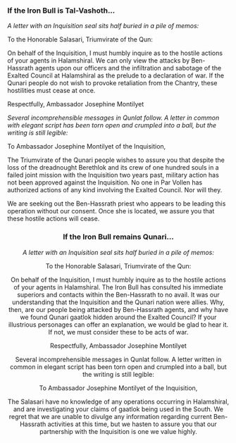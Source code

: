 <h3> If the Iron Bull is Tal-Vashoth... </h3>

<i> A letter with an Inquisition seal sits half buried in a pile of memos: </i>

To the Honorable Salasari, Triumvirate of the Qun:

On behalf of the Inquisition, I must humbly inquire as to the hostile actions of your agents in Halamshiral. We can only view the attacks by Ben-Hassrath agents upon our officers and the infiltration and sabotage of the Exalted Council at Halamshiral as the prelude to a declaration of war. If the Qunari people do not wish to provoke retaliation from the Chantry, these hostilities must cease at once.

Respectfully, Ambassador Josephine Montilyet

<i> Several incomprehensible messages in Qunlat follow. A letter in common with elegant script has been torn open and crumpled into a ball, but the writing is still legible: </i>

To Ambassador Josephine Montilyet of the Inquisition,

The Triumvirate of the Qunari people wishes to assure you that despite the loss of the dreadnought Berethlok and its crew of one hundred souls in a failed joint mission with the Inquisition two years past, military action has not been approved against the Inquisition. No one in Par Vollen has authorized actions of any kind involving the Exalted Council. Nor will they.

We are seeking out the Ben-Hassrath priest who appears to be leading this operation without our consent. Once she is located, we assure you that these hostile actions will cease.
<center>

<h3> If the Iron Bull remains Qunari... </h3>

<i> A letter with an Inquisition seal sits half buried in a pile of memos: </i>

To the Honorable Salasari, Triumvirate of the Qun:

On behalf of the Inquisition, I must humbly inquire as to the hostile actions of your agents in Halamshiral. The Iron Bull has consulted his immediate superiors and contacts within the Ben-Hassrath to no avail. It was our understanding that the Inquisition and the Qunari nation were allies. Why, then, are our people being attacked by Ben-Hassrath agents, and why have we found Qunari gaatlok hidden around the Exalted Council? If your illustrious personages can offer an explanation, we would be glad to hear it. If not, we must consider these to be acts of war.

Respectfully, Ambassador Josephine Montilyet

Several incomprehensible messages in Qunlat follow. A letter written in common in elegant script has been torn open and crumpled into a ball, but the writing is still legible:

To Ambassador Josephine Montilyet of the Inquisition,

The Salasari have no knowledge of any operations occurring in Halamshiral, and are investigating your claims of gaatlok being used in the South. We regret that we are unable to divulge any information regarding current Ben-Hassrath activities at this time, but we hasten to assure you that our partnership with the Inquisition is one we value highly.
